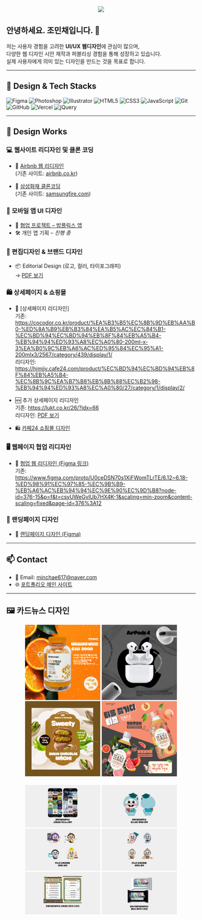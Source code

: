 <div align="center">
  <img src="https://capsule-render.vercel.app/api?type=waving&color=0:fe81ad,100:ffcb3d&height=180&text=Portfolio&animation=scaleIn&fontColor=000000&fontSize=50" />
</div>

## 안녕하세요. 조민채입니다. 👋

저는 사용자 경험을 고려한 **UI/UX 웹디자인**에 관심이 많으며,  
다양한 웹 디자인 시안 제작과 퍼블리싱 경험을 통해 성장하고 있습니다.  
실제 사용자에게 의미 있는 디자인을 만드는 것을 목표로 합니다.

---

## 🎨 Design & Tech Stacks

![Figma](https://img.shields.io/badge/Figma-F24E1E?style=flat-square&logo=Figma&logoColor=white)
![Photoshop](https://img.shields.io/badge/Photoshop-31A8FF?style=flat-square&logo=Adobe%20Photoshop&logoColor=white)
![Illustrator](https://img.shields.io/badge/Illustrator-FF9A00?style=flat-square&logo=Adobe%20Illustrator&logoColor=white)
![HTML5](https://img.shields.io/badge/HTML5-E34F26?style=flat-square&logo=HTML5&logoColor=white)
![CSS3](https://img.shields.io/badge/CSS3-1572B6?style=flat-square&logo=CSS3&logoColor=white)
![JavaScript](https://img.shields.io/badge/JavaScript-F7DF1E?style=flat-square&logo=javascript&logoColor=black)
![Git](https://img.shields.io/badge/Git-F05032?style=flat-square&logo=Git&logoColor=white)
![GitHub](https://img.shields.io/badge/GitHub-181717?style=flat-square&logo=Github&logoColor=white)
![Vercel](https://img.shields.io/badge/Vercel-000000?style=flat-square&logo=Vercel&logoColor=white)
![jQuery](https://img.shields.io/badge/jQuery-0769AD?style=flat-square&logo=jQuery&logoColor=white)

---

## 📁 Design Works

### 💻 웹사이트 리디자인 및 클론 코딩

- 🔄 [Airbnb 웹 리디자인](https://jominchae.github.io/Airbnb_work/)  
  (기존 사이트: [airbnb.co.kr](https://www.airbnb.co.kr/))

- 🧪 [삼성화재 클론코딩](https://jominchae.github.io/samsungfire-clone/)  
  (기존 사이트: [samsungfire.com](https://www.samsungfire.com/))

### 📱 모바일 앱 UI 디자인

- 🤝 [협업 프로젝트 – 밥플릭스 앱](https://www.figma.com/proto/OGH2s8j1Rt2pdNOfSVF1FO/4%EC%A1%B0-%EB%B0%A5%ED%94%8C%EB%A6%AD%EC%8A%A4-%EC%95%B1%EB%94%94%EC%9E%90%EC%9D%B8?page-id=163%3A1441&node-id=458-1320&p=f&viewport=-240%2C375%2C0.12&t=vq76r8RJNiyOSDld-1&scaling=min-zoom&content-scaling=fixed)
- 🛠️ 개인 앱 기획 – _진행 중_

### 🎨 편집디자인 & 브랜드 디자인

- 📦 Editorial Design (로고, 컬러, 타이포그래피)  
  → [PDF 보기](https://github.com/jominchae/portfolio_work/blob/main/images/editorial-design.pdf?raw=true)

### 🛍️ 상세페이지 & 쇼핑몰

- 🛒 [상세페이지 리디자인]  
  기존: https://cocodor.co.kr/product/%EA%B3%B5%EC%8B%9D%EB%AA%B0-%ED%8A%B9%EB%B3%84%EA%B5%AC%EC%84%B1-%EC%BD%94%EC%BD%94%EB%8F%84%EB%A5%B4-%EB%94%94%ED%93%A8%EC%A0%80-200ml-x-3%EA%B0%9C%EB%A6%AC%ED%95%84%EC%95%A1-200mlx3/2567/category/439/display/1/  
  리디자인: https://hjmjjy.cafe24.com/product/%EC%BD%94%EC%BD%94%EB%8F%84%EB%A5%B4-%EC%8B%9C%EA%B7%B8%EB%8B%88%EC%B2%98-%EB%94%94%ED%93%A8%EC%A0%80/27/category/1/display/2/

- 🆕 추가 상세페이지 리디자인  
  기존: https://lukt.co.kr/26/?idx=66  
  리디자인: [PDF 보기](https://github.com/jominchae/portfolio_work/blob/main/images/re-design-lukt-detail.pdf?raw=true)

- 🛍️ [카페24 쇼핑몰 디자인](https://hjmjjy.cafe24.com/)

### 🖥️ 웹페이지 협업 리디자인

- 🤝 [협업 웹 리디자인 (Figma 링크)](http://m.hueree.com/index.php)  
  기존: https://www.figma.com/proto/U0ceDSN70s1XiFWomTLrTE/6.12~6.18-%ED%98%91%EC%97%85-%EC%9B%B9-%EB%A6%AC%EB%94%94%EC%9E%90%EC%9D%B8?node-id=376-15&p=f&t=csyUWeGvlUb7HX4K-1&scaling=min-zoom&content-scaling=fixed&page-id=376%3A12

### 🚀 랜딩페이지 디자인

- 🔗 [랜딩페이지 디자인 (Figma)](https://www.figma.com/proto/ckdq6fMQEWG2GkqkE4n7Xz/%EB%9E%9C%EB%94%A9%ED%8E%98%EC%9D%B4%EC%A7%80?page-id=0%3A1&node-id=2-56&viewport=634%2C864%2C0.05&t=6kk9lFUoTKI4QDqR-1&scaling=min-zoom&content-scaling=fixed)

---

## 📫 Contact

- 📧 Email: [minchae617@naver.com](mailto:minchae617@naver.com)
- 🌐 [포트폴리오 메인 사이트](https://portfolio-work-nine.vercel.app/)

---

## 🖼 카드뉴스 디자인

<div align="center">
  <img src="https://github.com/jominchae/portfolio_work/blob/main/images/cardnews1.jpg?raw=true" width="200" />
  <img src="https://github.com/jominchae/portfolio_work/blob/main/images/cardnews2.jpg?raw=true" width="200" />
  <img src="https://github.com/jominchae/portfolio_work/blob/main/images/cardnews3.jpg?raw=true" width="200" />
  <img src="https://github.com/jominchae/portfolio_work/blob/main/images/cardnews4.jpg?raw=true" width="200" />
</div>

<div align="center" style="margin-top:20px;">
  <img src="https://github.com/jominchae/portfolio_work/blob/main/images/card1.jpg?raw=true" width="200" />
  <img src="https://github.com/jominchae/portfolio_work/blob/main/images/card2.jpg?raw=true" width="200" />
  <img src="https://github.com/jominchae/portfolio_work/blob/main/images/card3.jpg?raw=true" width="200" />
  <img src="https://github.com/jominchae/portfolio_work/blob/main/images/card4.jpg?raw=true" width="200" />
  <img src="https://github.com/jominchae/portfolio_work/blob/main/images/card5.jpg?raw=true" width="200" />
  <img src="https://github.com/jominchae/portfolio_work/blob/main/images/card6.jpg?raw=true" width="200" />
</div>
